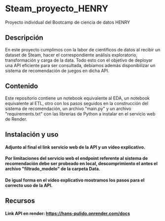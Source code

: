 # Steam_proyecto_HENRY
Proyecto individual del Bootcamp de ciencia de datos HENRY
## Descripción
En este proyecto cumplimos con la labor de científicos de datos al recibir un dataset de Steam, hacer el correspondiente análisis exploratorio, transformación y carga de la data. Todo esto con el objetivo de deployar una API eficiente para ser consultada, debíamos además disponibilizar un sistema de recomendación de juegos en dicha API.
## Contenido
Este repositorio contiene un notebook equivalente al EDA, un notebook equivalente al ETL, otro con los pasos seguidos en la construcción del sistema de recomendación, un archivo "main.py" y un archivo "requirements.txt" con las librerías de Python a instalar en el servicio web de Render.
## Instalación y uso
#### Adjunto al final el link servicio web de la API y un vídeo explicativo.
#### Por limitaciones del servicio web el endpoint referente al sistema de recomendación debe ser probeado en local, descomprimiento el antes el archivo "filtrado_modelo" de la carpeta Data.
#### De igual forma en el vídeo explicativo mostramos los pasos para el correcto uso de la API.
## Recursos
#### Link API en render: https://hans-pulido.onrender.com/docs
